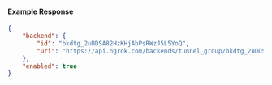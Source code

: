 <!-- Code generated for API Clients. DO NOT EDIT. -->

#### Example Response

```json
{
	"backend": {
		"id": "bkdtg_2uDDSA82HzKHjAbPsRWzJ5L5YoQ",
		"uri": "https://api.ngrok.com/backends/tunnel_group/bkdtg_2uDDSA82HzKHjAbPsRWzJ5L5YoQ"
	},
	"enabled": true
}
```
